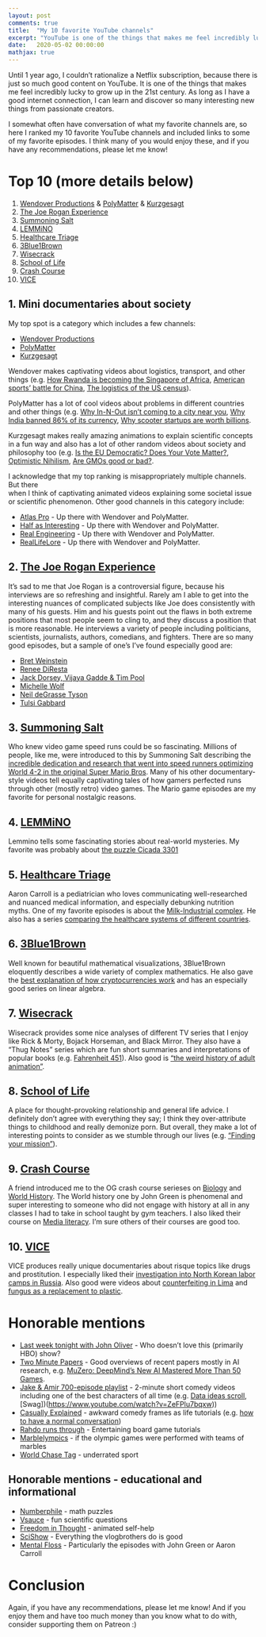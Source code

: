 ```yaml
---
layout: post
comments: true
title:  "My 10 favorite YouTube channels"
excerpt: "YouTube is one of the things that makes me feel incredibly lucky to grow up in the 21st century. As long as I have a good internet connection, I can learn and discover so many interesting new things from passionate creators. Here is a list and descriptions of my favorites."
date:   2020-05-02 00:00:00
mathjax: true
---
```


Until 1 year ago, I couldn’t rationalize a Netflix subscription, because there is just so much good content on YouTube. It is one of the things that makes me feel incredibly lucky to grow up in the 21st century. As long as I have a good internet connection, I can learn and discover so many interesting new things from passionate creators.

I somewhat often have conversation of what my favorite channels are, so here I ranked my 10 favorite YouTube channels and included links to some of my favorite episodes. I think many of you would enjoy these, and if you have any recommendations, please let me know!

# Top 10 (more details below)

1. [Wendover Productions](https://www.youtube.com/user/Wendoverproductions) & [PolyMatter](https://www.youtube.com/channel/UCgNg3vwj3xt7QOrcIDaHdFg) & [Kurzgesagt](https://www.youtube.com/user/Kurzgesagt)
2. [The Joe Rogan Experience](https://www.youtube.com/user/PowerfulJRE)
3. [Summoning Salt](https://www.youtube.com/channel/UCtUbO6rBht0daVIOGML3c8w)
4. [LEMMiNO](https://www.youtube.com/channel/UCRcgy6GzDeccI7dkbbBna3Q)
5. [Healthcare Triage](https://www.youtube.com/user/thehealthcaretriage)
6. [3Blue1Brown](https://www.youtube.com/channel/UCYO_jab_esuFRV4b17AJtAw)
7. [Wisecrack](https://www.youtube.com/channel/UC6-ymYjG0SU0jUWnWh9ZzEQ)
8. [School of Life](https://www.youtube.com/channel/UC7IcJI8PUf5Z3zKxnZvTBog)
9. [Crash Course](https://www.youtube.com/user/crashcourse)
10. [VICE](https://www.youtube.com/user/vice)

## 1. Mini documentaries about society

My top spot is a category which includes a few channels:

- [Wendover Productions](https://www.youtube.com/user/Wendoverproductions)
- [PolyMatter](https://www.youtube.com/channel/UCgNg3vwj3xt7QOrcIDaHdFg)
- [Kurzgesagt](https://www.youtube.com/user/Kurzgesagt)

Wendover makes captivating videos about logistics, transport, and other things (e.g. [How Rwanda is becoming the Singapore of Africa](https://www.youtube.com/watch?v=xX0ozxrZlEQ), [American sports’ battle for China](https://www.youtube.com/watch?v=FCEwPio2bkg), [The logistics of the US census](https://www.youtube.com/watch?v=Ppjv0H-Yt5Q)).

PolyMatter has a lot of cool videos about problems in different countries and other things (e.g. [Why In-N-Out isn’t coming to a city near you](https://www.youtube.com/watch?v=xfQBkdLa6fo), [Why India banned 86% of its currency](https://www.youtube.com/watch?v=pzTal29oQeI), [Why scooter startups are worth billions](https://www.youtube.com/watch?v=_M_d7EIaXV4).

Kurzgesagt makes really amazing animations to explain scientific concepts in a fun way and also has a lot of other random videos about society and philosophy too (e.g. [Is the EU Democratic? Does Your Vote Matter?](https://www.youtube.com/watch?v=h4Uu5eyN6VU), [Optimistic Nihilism](https://www.youtube.com/watch?v=MBRqu0YOH14), [Are GMOs good or bad?](https://www.youtube.com/watch?v=7TmcXYp8xu4).

I acknowledge that my top ranking is misappropriately multiple channels. But there  
when I think of captivating animated videos explaining some societal issue or scientific phenomenon. Other good channels in this category include:

- [Atlas Pro](https://www.youtube.com/channel/UCz1oFxMrgrQ82-276UCOU9w) - Up there with Wendover and PolyMatter. 
- [Half as Interesting](https://www.youtube.com/channel/UCuCkxoKLYO_EQ2GeFtbM_bw) - Up there with Wendover and PolyMatter.
- [Real Engineering](https://www.youtube.com/channel/UCR1IuLEqb6UEA_zQ81kwXfg) - Up there with Wendover and PolyMatter.
- [RealLifeLore](https://www.youtube.com/channel/UCP5tjEmvPItGyLhmjdwP7Ww) - Up there with Wendover and PolyMatter.

## 2. [The Joe Rogan Experience](https://www.youtube.com/user/PowerfulJRE)

It’s sad to me that Joe Rogan is a controversial figure, because his interviews are so refreshing and insightful. Rarely am I able to get into the interesting nuances of complicated subjects like Joe does consistently with many of his guests. Him and his guests point out the flaws in both extreme positions that most people seem to cling to, and they discuss a position that is more reasonable. He interviews a variety of people including politicians, scientists, journalists, authors, comedians, and fighters. There are so many good episodes, but a sample of one’s I’ve found especially good are:
- [Bret Weinstein](https://www.youtube.com/watch?v=6G59zsjM2UI)
- [Renee DiResta](https://www.youtube.com/watch?v=UAGZcGi1OP8)
- [Jack Dorsey, Vijaya Gadde & Tim Pool](https://www.youtube.com/watch?v=DZCBRHOg3PQ)
- [Michelle Wolf](https://www.youtube.com/watch?v=zOT7UCaCJHY)
- [Neil deGrasse Tyson](https://www.youtube.com/watch?v=vGc4mg5pul4)
- [Tulsi Gabbard](https://www.youtube.com/watch?v=kR8UcnwLH24)

## 3. [Summoning Salt](https://www.youtube.com/channel/UCtUbO6rBht0daVIOGML3c8w)

Who knew video game speed runs could be so fascinating. Millions of people, like me, were introduced to this by Summoning Salt describing the [incredible dedication and research that went into speed runners optimizing World 4-2 in the original Super Mario Bros](https://www.youtube.com/watch?v=i1AHCaokqhg). Many of his other documentary-style videos tell equally captivating tales of how gamers perfected runs through other (mostly retro) video games. The Mario game episodes are my favorite for personal nostalgic reasons.

## 4. [LEMMiNO](https://www.youtube.com/channel/UCRcgy6GzDeccI7dkbbBna3Q)

Lemmino tells some fascinating stories about real-world mysteries. My favorite was probably about [the puzzle Cicada 3301](https://www.youtube.com/watch?v=I2O7blSSzpI)

## 5. [Healthcare Triage](https://www.youtube.com/user/thehealthcaretriage)

Aaron Carroll is a pediatrician who loves communicating well-researched and nuanced medical information, and especially debunking nutrition myths. One of my favorite episodes is about the [Milk-Industrial complex](https://www.youtube.com/watch?v=hzyFZcuHmeI). He also has a series [comparing the healthcare systems of different countries](https://www.youtube.com/watch?v=yN-MkRcOJjY).

## 6. [3Blue1Brown](https://www.youtube.com/channel/UCYO_jab_esuFRV4b17AJtAw)

Well known for beautiful mathematical visualizations, 3Blue1Brown eloquently describes a wide variety of complex mathematics. He also gave the [best explanation of how cryptocurrencies work](https://www.youtube.com/watch?v=bBC-nXj3Ng4) and has an especially good series on linear algebra.

## 7. [Wisecrack](https://www.youtube.com/channel/UC6-ymYjG0SU0jUWnWh9ZzEQ)

Wisecrack provides some nice analyses of different TV series that I enjoy like Rick & Morty, Bojack Horseman, and Black Mirror. They also have a “Thug Notes” series which are fun short summaries and interpretations of popular books (e.g. [Fahrenheit 451](https://www.youtube.com/watch?v=O-IcPx9uD0U)). Also good is [“the weird history of adult animation”](https://www.youtube.com/watch?v=9Svu9jmKrzg).

## 8. [School of Life](https://www.youtube.com/channel/UC7IcJI8PUf5Z3zKxnZvTBog)

A place for thought-provoking relationship and general life advice. I definitely don’t agree with everything they say; I think they over-attribute things to childhood and really demonize porn. But overall, they make a lot of interesting points to consider as we stumble through our lives (e.g. [“Finding your mission”](https://www.youtube.com/watch?v=c5-LfK2i2J4)).

## 9. [Crash Course](https://www.youtube.com/user/crashcourse)

A friend introduced me to the OG crash course serieses on [Biology](https://www.youtube.com/watch?v=QnQe0xW_JY4&list=PL3EED4C1D684D3ADF) and [World History](https://www.youtube.com/watch?v=Yocja_N5s1I&list=PLBDA2E52FB1EF80C9). The World history one by John Green is phenomenal and super interesting to someone who did not engage with history at all in any classes I had to take in school taught by gym teachers. I also liked their course on [Media literacy](https://www.youtube.com/watch?v=sPwJ0obJya0&list=PL8dPuuaLjXtM6jSpzb5gMNsx9kdmqBfmY). I’m sure others of their courses are good too. 

## 10. [VICE](https://www.youtube.com/user/vice)

VICE produces really unique documentaries about risque topics like drugs and prostitution. I especially liked their [investigation into North Korean labor camps in Russia](https://www.youtube.com/watch?v=awQDLoOnkdI). Also good were videos about [counterfeiting in Lima](https://www.youtube.com/watch?v=4RoZrtBijRY) and [fungus as a replacement to plastic](https://www.youtube.com/watch?v=or8CRQZ91Fg).

# Honorable mentions

- [Last week tonight with John Oliver](https://www.youtube.com/user/LastWeekTonight) - Who doesn’t love this (primarily HBO) show?
- [Two Minute Papers](https://www.youtube.com/user/keeroyz) - Good overviews of recent papers mostly in AI research, e.g. [MuZero: DeepMind’s New AI Mastered More Than 50 Games](https://www.youtube.com/watch?v=hYV4-m7_SK8).
- [Jake & Amir 700-episode playlist](https://www.youtube.com/watch?v=OZXeE-cAeQg&list=PL8WEHjU-hK_6SSza5t3DJ57ruDs4pBKhk) - 2-minute short comedy videos including one of the best characters of all time (e.g. [Data ideas scroll](https://www.youtube.com/watch?v=dHJB_lUVkUQ), [Swag])(https://www.youtube.com/watch?v=ZeFPlu7bqxw))
- [Casually Explained](https://www.youtube.com/channel/UCr3cBLTYmIK9kY0F_OdFWFQ) - awkward comedy frames as life tutorials (e.g. [how to have a normal conversation](https://www.youtube.com/watch?v=TpMDX7n14Bg))
- [Rahdo runs through](https://www.youtube.com/channel/UCr3cBLTYmIK9kY0F_OdFWFQ) - Entertaining board game tutorials
- [Marblelympics](youtube.com/channel/UCYJdpnjuSWVOLgGT9fIzL0g) - if the olympic games were performed with teams of marbles
- [World Chase Tag](https://www.youtube.com/watch?v=fFgT9vt2sJM) - underrated sport

## Honorable mentions - educational and informational

- [Numberphile](https://www.youtube.com/user/numberphile) - math puzzles
- [Vsauce](https://www.youtube.com/user/Vsauce) - fun scientific questions
- [Freedom in Thought](https://www.youtube.com/channel/UCd6Za0CXVldhY8fK8eYoIuw) - animated self-help
- [SciShow](https://www.youtube.com/user/scishow) - Everything the vlogbrothers do is good
- [Mental Floss](https://www.youtube.com/user/MentalFlossVideo) - Particularly the episodes with John Green or Aaron Carroll

# Conclusion

Again, if you have any recommendations, please let me know! And if you enjoy them and have too much money than you know what to do with, consider supporting them on Patreon :)
